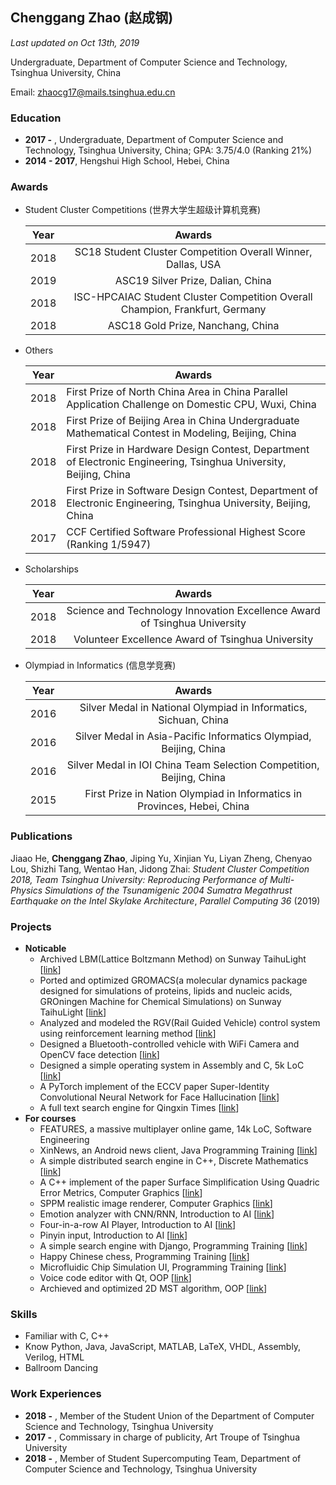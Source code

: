 ## Chenggang Zhao (赵成钢)

*Last updated on Oct 13th, 2019*

Undergraduate, Department of Computer Science and Technology, Tsinghua University, China

Email: zhaocg17@mails.tsinghua.edu.cn

### Education

- **2017 -** , Undergraduate, Department of Computer Science and Technology, Tsinghua University, China; GPA: 3.75/4.0 (Ranking 21%)
- **2014 - 2017**, Hengshui High School, Hebei, China

### Awards

- Student Cluster Competitions (世界大学生超级计算机竞赛)

  | Year |                            Awards                            |
  | :--: | :----------------------------------------------------------: |
  | 2018 | SC18 Student Cluster Competition Overall Winner, Dallas, USA |
  | 2019 |              ASC19 Silver Prize, Dalian, China               |
  | 2018 | ISC-HPCAIAC Student Cluster Competition Overall Champion, Frankfurt, Germany |
  | 2018 |              ASC18 Gold Prize, Nanchang, China               |

- Others

  | Year | Awards                                                       |
  | ---- | ------------------------------------------------------------ |
  | 2018 | First Prize of North China Area in China Parallel Application Challenge on Domestic CPU, Wuxi, China |
  | 2018 | First Prize of Beijing Area in China Undergraduate Mathematical Contest in Modeling, Beijing, China |
  | 2018 | First Prize in Hardware Design Contest, Department of Electronic Engineering, Tsinghua University, Beijing, China |
  | 2018 | First Prize in Software Design Contest, Department of Electronic Engineering, Tsinghua University, Beijing, China |
  | 2017 | CCF Certified Software Professional Highest Score (Ranking 1/5947) |

- Scholarships

  | Year |                            Awards                            |
  | :--: | :----------------------------------------------------------: |
  | 2018 | Science and Technology Innovation Excellence Award of Tsinghua University |
  | 2018 |      Volunteer Excellence Award of Tsinghua University       |

- Olympiad in Informatics (信息学竞赛)

  | Year |                            Awards                            |
  | :--: | :----------------------------------------------------------: |
  | 2016 | Silver Medal in National Olympiad in Informatics, Sichuan, China |
  | 2016 | Silver Medal in Asia-Pacific Informatics Olympiad, Beijing, China |
  | 2016 | Silver Medal in IOI China Team Selection Competition, Beijing, China |
  | 2015 | First Prize in Nation Olympiad in Informatics in Provinces, Hebei, China |

### Publications

Jiaao He, **Chenggang Zhao**, Jiping Yu, Xinjian Yu, Liyan Zheng, Chenyao Lou, Shizhi Tang, Wentao Han, Jidong Zhai: *Student Cluster Competition 2018, Team Tsinghua University: Reproducing Performance of Multi-Physics Simulations of the Tsunamigenic 2004 Sumatra Megathrust Earthquake on the Intel Skylake Architecture*, *Parallel Computing 36* (2019)

### Projects

- **Noticable**
  - Archived LBM(Lattice Boltzmann Method) on Sunway TaihuLight [[link](https://github.com/LyricZhao/SWLBM)]
  - Ported and optimized GROMACS(a molecular dynamics package designed for simulations of proteins, lipids and nucleic acids, GROningen Machine for Chemical Simulations) on Sunway TaihuLight [[link](https://github.com/LyricZhao/SW-Gromacs)]
  - Analyzed and modeled the RGV(Rail Guided Vehicle) control system using reinforcement learning method [[link](https://github.com/LyricZhao/RGVControl-DQN-PrioritizedReplay)]
  - Designed a Bluetooth-controlled vehicle with WiFi Camera and OpenCV face detection [[link](https://github.com/LyricZhao/GZTank)]
  - Designed a simple operating system in Assembly and C, 5k LoC [[link](https://github.com/LyricZhao/Basic-OS)]
  - A PyTorch implement of the ECCV paper Super-Identity Convolutional Neural Network for Face Hallucination [[link](https://github.com/LyricZhao/ASC19-FaceSR-SICNN)]
  - A full text search engine for Qingxin Times [[link](https://github.com/LyricZhao/QingxinSearch)]
- **For courses**
  - FEATURES, a massive multiplayer online game, 14k LoC, Software Engineering
  - XinNews, an Android news client, Java Programming Training [[link](https://github.com/LyricZhao/XinNews)]
  - A simple distributed search engine in C++, Discrete Mathematics [[link](https://github.com/LyricZhao/GZ-Search)]
  - A C++ implement of the paper Surface Simplification Using Quadric Error Metrics, Computer Graphics [[link](https://github.com/LyricZhao/Surface-Simplification)]
  - SPPM realistic image renderer, Computer Graphics [[link](https://github.com/LyricZhao/BoArtist)]
  - Emotion analyzer with CNN/RNN, Introduction to AI [[link](https://github.com/LyricZhao/EmotionAnalyzer)]
  - Four-in-a-row AI Player, Introduction to AI [[link](https://github.com/LyricZhao/Fin1Row)]
  - Pinyin input, Introduction to AI [[link](https://github.com/LyricZhao/LInput)]
  - A simple search engine with Django, Programming Training [[link](https://github.com/LyricZhao/fakeGZS)]
  - Happy Chinese chess, Programming Training [[link](https://github.com/LyricZhao/QtChineseChess)]
  - Microfluidic Chip Simulation UI, Programming Training [[link](https://github.com/LyricZhao/MCS)]
  - Voice code editor with Qt, OOP [[link](https://github.com/LyricZhao/SpeakCode)]
  - Archieved and optimized 2D MST algorithm, OOP [[link](https://github.com/LyricZhao/YAO-MST2D)]

### Skills

- Familiar with C, C++
- Know Python, Java, JavaScript, MATLAB, LaTeX, VHDL, Assembly, Verilog, HTML
- Ballroom Dancing

### Work Experiences

- **2018 -** , Member of the Student Union of the Department of Computer Science and Technology, Tsinghua University
- **2017 -** , Commissary in charge of publicity, Art Troupe of Tsinghua University
- **2018 -** , Member of Student Supercomputing Team, Department of Computer Science and Technology, Tsinghua University

